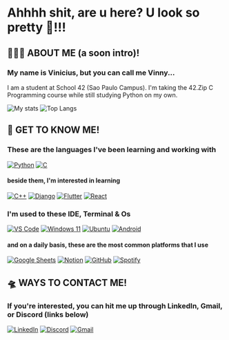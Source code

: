 # Ahhhh shit, are u here? U look so pretty 🤭!!!
## 🙋🏽‍♂️ ABOUT ME (a soon intro)!
### My name is Vinicius, but you can call me Vinny...
I am a student at School 42 (Sao Paulo Campus). I'm taking the 42.Zip C Programming course while still studying Python on my own.


![My stats](https://github-readme-stats.vercel.app/api?username=vgomes-p&show_icons=true&theme=merko)
![Top Langs](https://github-readme-stats.vercel.app/api/top-langs/?username=vgomes-p&layout=compact&theme=merko)


## 👀 GET TO KNOW ME!
### These are the languages I've been learning and working with
[![Python](https://img.shields.io/badge/Python-14354C?style=for-the-badge&logo=python&logoColor=white)](https://www.python.org/)
[![C](https://img.shields.io/badge/C-00599C?style=for-the-badge&logo=c&logoColor=white)](https://en.wikipedia.org/wiki/C_(programming_language))
#### beside them, I'm interested in learning
[![C++](https://img.shields.io/badge/C%2B%2B-00599C?style=for-the-badge&logo=c%2B%2B&logoColor=white)](https://en.wikipedia.org/wiki/C%2B%2B)
[![Django](https://img.shields.io/badge/Django-092E20?style=for-the-badge&logo=django&logoColor=white)](https://www.djangoproject.com/)
[![Flutter](https://img.shields.io/badge/Flutter-02569B?style=for-the-badge&logo=flutter&logoColor=white)](https://flutter.dev/) 
[![React](https://img.shields.io/badge/React-20232A?style=for-the-badge&logo=react&logoColor=61DAFB)](https://react.dev/)
### I'm used to these IDE, Terminal & Os 
[![VS Code](https://img.shields.io/badge/Visual_Studio_Code-0078D4?style=for-the-badge&logo=visual%20studio%20code&logoColor=white)](https://code.visualstudio.com/)
[![Windows 11](https://img.shields.io/badge/Windows-0078D6?style=for-the-badge&logo=windows&logoColor=white)](https://www.microsoft.com/pt-br/windows?r=1)
[![Ubuntu](https://img.shields.io/badge/Ubuntu-E95420?style=for-the-badge&logo=ubuntu&logoColor=white)](https://ubuntu.com/)
[![Android](https://img.shields.io/badge/Android-3DDC84?style=for-the-badge&logo=android&logoColor=white)](https://www.android.com/intl/pt_br/)
#### and on a daily basis, these are the most common platforms that I use
[![Google Sheets](https://img.shields.io/badge/Google%20Sheets-34A853?style=for-the-badge&logo=google-sheets&logoColor=white)](https://docs.google.com/spreadsheets/u/0/)
[![Notion](https://img.shields.io/badge/Notion-000000?style=for-the-badge&logo=notion&logoColor=white)](https://www.notion.so)
[![GitHub](https://img.shields.io/badge/GitHub-100000?style=for-the-badge&logo=github&logoColor=white)](https://github.com/vgomes-p)
[![Spotify](https://img.shields.io/badge/Spotify-1ED760?&style=for-the-badge&logo=spotify&logoColor=white)](https://open.spotify.com/)

## 🛸 WAYS TO CONTACT ME!
### If you're interested, you can hit me up through LinkedIn, Gmail, or Discord (links below)
[![LinkedIn](https://img.shields.io/badge/LinkedIn-0077B5?style=for-the-badge&logo=linkedin&logoColor=white)](https://www.linkedin.com/in/vinied-gpereira/)
[![Discord](https://img.shields.io/badge/Discord-7289DA?style=for-the-badge&logo=discord&logoColor=white)](https://discord.com/users/1226967137533558977)
[![Gmail](https://img.shields.io/badge/Gmail-D14836?style=for-the-badge&logo=gmail&logoColor=white)](mailto:vinied.contact@gmail.com)
